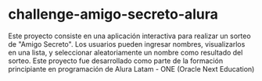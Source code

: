 # challenge-amigo-secreto-alura

Este proyecto consiste en una aplicación interactiva para realizar un sorteo de "Amigo Secreto". Los usuarios pueden ingresar nombres, visualizarlos en una lista, y seleccionar aleatoriamente un nombre como resultado del sorteo. Este proyecto fue desarrollado como parte de la formación principiante en programación de Alura Latam - ONE (Oracle Next Education)